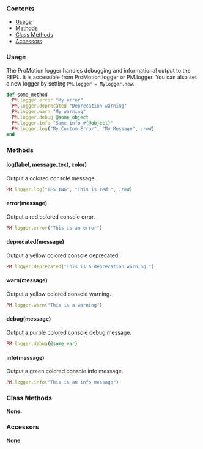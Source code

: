 ### Contents

* [Usage](?#usage)
* [Methods](?#methods)
* [Class Methods](?#class-methods)
* [Accessors](?#accessors)

### Usage

The ProMotion logger handles debugging and informational output to the REPL. It is accessible from ProMotion.logger or PM.logger. You can also set a new logger by setting `PM.logger = MyLogger.new`.

```ruby
def some_method
  PM.logger.error "My error"
  PM.logger.deprecated "Deprecation warning"
  PM.logger.warn "My warning"
  PM.logger.debug @some_object
  PM.logger.info "Some info #{@object}"
  PM.logger.log("My Custom Error", "My Message", :red)
end
```

### Methods

#### log(label, message_text, color)

Output a colored console message.

```ruby
PM.logger.log("TESTING", "This is red!", :red)
```

#### error(message)

Output a red colored console error.

```ruby
PM.logger.error("This is an error")
```

#### deprecated(message)

Output a yellow colored console deprecated.

```ruby
PM.logger.deprecated("This is a deprecation warning.")
```

#### warn(message)

Output a yellow colored console warning.

```ruby
PM.logger.warn("This is a warning")
```

#### debug(message)

Output a purple colored console debug message.

```ruby
PM.logger.debug(@some_var)
```

#### info(message)

Output a green colored console info message.

```ruby
PM.logger.info("This is an info message")
```

### Class Methods

**None.**

### Accessors

**None.**
